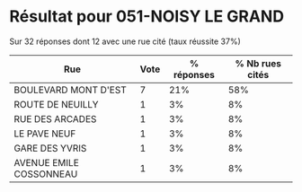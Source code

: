 # Résultat pour 051-NOISY LE GRAND

Sur 32 réponses dont 12 avec une rue cité (taux réussite 37%)

| Rue | Vote | % réponses | % Nb rues cités|
|-----|------|------------|----------------|
| BOULEVARD MONT D'EST | 7 | 21% | 58%|
| ROUTE DE NEUILLY | 1 | 3% | 8%|
| RUE DES ARCADES | 1 | 3% | 8%|
| LE PAVE NEUF | 1 | 3% | 8%|
| GARE DES YVRIS | 1 | 3% | 8%|
| AVENUE EMILE COSSONNEAU | 1 | 3% | 8%|
